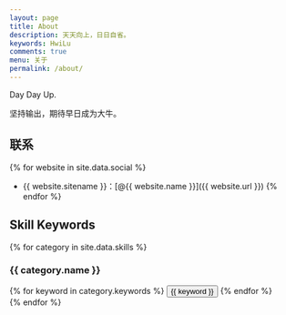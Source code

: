 ```yaml
---
layout: page
title: About
description: 天天向上，日日自省。
keywords: HwiLu
comments: true
menu: 关于
permalink: /about/
---
```

Day Day Up.

坚持输出，期待早日成为大牛。

## 联系

{% for website in site.data.social %}
* {{ website.sitename }}：[@{{ website.name }}]({{ website.url }})
{% endfor %}

## Skill Keywords

{% for category in site.data.skills %}
### {{ category.name }}
<div class="btn-inline">
{% for keyword in category.keywords %}
<button class="btn btn-outline" type="button">{{ keyword }}</button>
{% endfor %}
</div>
{% endfor %}
